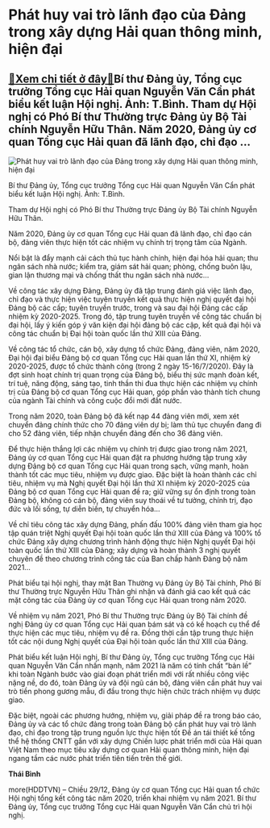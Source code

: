 Phát huy vai trò lãnh đạo của Đảng trong xây dựng Hải quan thông minh, hiện đại
===============================================================================

[:gift:Xem chi tiết ở đây:gift:](https://hddtvn.com/phat-huy-vai-tro-lanh-dao-cua-dang-trong-xay-dung-hai-quan-thong-minh-hien-dai/)Bí thư Đảng ủy, Tổng cục trưởng Tổng cục Hải quan Nguyễn Văn Cẩn phát biểu kết luận Hội nghị. Ảnh: T.Bình. Tham dự Hội nghị có Phó Bí thư Thường trực Đảng ủy Bộ Tài chính Nguyễn Hữu Thân. Năm 2020, Đảng ủy cơ quan Tổng cục Hải quan đã lãnh đạo, chỉ đạo …
--------------------------------------------------------------------------------------------------------------------------------------------------------------------------------------------------------------------------------------------------------------





![Phát huy vai trò lãnh đạo của Đảng trong xây dựng Hải quan thông minh, hiện đại](https://hddtvn.com/wp-content/uploads/2021/01/1443_IMG_8846.jpg "Phát huy vai trò lãnh đạo của Đảng trong xây dựng Hải quan thông minh, hiện đại")


Bí thư Đảng ủy, Tổng cục trưởng Tổng cục Hải quan Nguyễn Văn Cẩn phát biểu kết luận Hội nghị. Ảnh: T.Bình.



Tham dự Hội nghị có Phó Bí thư Thường trực Đảng ủy Bộ Tài chính Nguyễn Hữu Thân.


Năm 2020, Đảng ủy cơ quan Tổng cục Hải quan đã lãnh đạo, chỉ đạo cán bộ, đảng viên thực hiện tốt các nhiệm vụ chính trị trọng tâm của Ngành.


Nổi bật là đẩy mạnh cải cách thủ tục hành chính, hiện đại hóa hải quan; thu ngân sách nhà nước; kiểm tra, giám sát hải quan; phòng, chống buôn lậu, gian lận thương mại và chống thất thu ngân sách nhà nước…


Về công tác xây dựng Đảng, Đảng ủy đã tập trung đánh giá việc lãnh đạo, chỉ đạo và thực hiện việc tuyên truyền kết quả thực hiện nghị quyết đại hội Đảng bộ các cấp; tuyên truyền trước, trong và sau đại hội Đảng các cấp nhiệm kỳ 2020-2025. Trong đó, tập trung tuyên truyền về công tác chuẩn bị đại hội, lấy ý kiến góp ý văn kiện đại hội đảng bộ các cập, kết quả đại hội và công tác chuẩn bị Đại hội toàn quốc lần thứ XIII của Đảng.


Về công tác tổ chức, cán bộ, xây dựng tổ chức Đảng, đảng viên, năm 2020, Đại hội đại biểu Đảng bộ cơ quan Tổng cục Hải quan lần thứ XI, nhiệm kỳ 2020-2025, được tổ chức thành công (trong 2 ngày 15-16/7/2020). Đây là đợt sinh hoạt chính trị quan trọng của Đảng bộ, biểu thị sức mạnh đoàn kết, trí tuệ, năng động, sáng tạo, tinh thần thi đua thực hiện các nhiệm vụ chính trị của Đảng bộ cơ quan Tổng cục Hải quan, góp phần vào thành tích chung của ngành Tài chính và công cuộc đổi mới đất nước.


Trong năm 2020, toàn Đảng bộ đã kết nạp 44 đảng viên mới, xem xét chuyển đảng chính thức cho 70 đảng viên dự bị; làm thủ tục chuyển đang đi cho 52 đảng viên, tiếp nhận chuyển đảng đến cho 36 đảng viên.


Để thực hiện thắng lợi các nhiệm vụ chính trị được giao trong năm 2021, Đảng ủy cơ quan Tổng cục Hải quan đặt ra phương hướng tập trung xây dựng Đảng bộ cơ quan Tổng cục Hải quan trong sạch, vững mạnh, hoàn thành tốt các mục tiêu, nhiệm vụ được giao. Đặc biệt là hoàn thành các chỉ tiêu, nhiệm vụ mà Nghị quyết Đại hội lần thứ XI nhiệm kỳ 2020-2025 của Đảng bộ cơ quan Tổng cục Hải quan đề ra; giữ vững sự ổn định trong toàn Đảng bộ, không có cán bộ, đảng viên suy thoái về tư tưởng, chính trị, đạo đức và lối sống, tự diễn biến, tự chuyển hóa…


Về chỉ tiêu công tác xây dựng Đảng, phấn đấu 100% đảng viên tham gia học tập quán triệt Nghị quyết Đại hội toàn quốc lần thứ XIII của Đảng và 100% tổ chức Đảng xây dựng chương trình hành động thực hiện Nghị quyết Đại hội toàn quốc lần thứ XIII của Đảng; xây dựng và hoàn thành 3 nghị quyết chuyên đề theo chương trình công tác của Ban chấp hành Đảng bộ năm 2021…


Phát biểu tại hội nghị, thay mặt Ban Thường vụ Đảng ủy Bộ Tài chính, Phó Bí thư Thường trực Nguyễn Hữu Thân ghi nhận và đánh giá cao kết quả các mặt công tác của Đảng ủy cơ quan Tổng cục Hải quan trong năm 2020.


Về nhiệm vụ năm 2021, Phó Bí thư Thường trực Đảng ủy Bộ Tài chính đề nghị Đảng ủy cơ quan Tổng cục Hải quan bám sát và có kế hoạch cụ thể để thực hiện các mục tiêu, nhiệm vụ đề ra. Đồng thời cần tập trung thực hiện tốt các nội dung Nghị quyết của Đại hội toàn quốc lần thứ XIII của Đảng.


Phát biểu kết luận Hội nghị, Bí thư Đảng ủy, Tổng cục trưởng Tổng cục Hải quan Nguyễn Văn Cẩn nhấn mạnh, năm 2021 là năm có tính chất “bản lề” khi toàn Ngành bước vào giai đoạn phát triển mới với rất nhiều công việc nặng nề, do đó, toàn Đảng ủy và đội ngũ cán bộ, đảng viên cần phát huy vai trò tiền phong gương mẫu, đi đầu trong thực hiện chức trách nhiệm vụ được giao.


Đặc biệt, ngoài các phương hướng, nhiệm vụ, giải pháp đề ra trong báo cáo, Đảng ủy và các tổ chức đảng trong toàn Đảng bộ cần phát huy vai trò lãnh đạo, chỉ đạo trong tập trung nguồn lực thực hiện tốt Đề án tái thiết kế tổng thể hệ thống CNTT gắn với xây dựng Chiến lược phát triển mới của Hải quan Việt Nam theo mục tiêu xây dựng cơ quan Hải quan thông minh, hiện đại ngang tầm các nước phát triển tiên tiến trên thế giới.




**Thái Bình**



more(HDDTVN) – Chiều 29/12, Đảng ủy cơ quan Tổng cục Hải quan tổ chức Hội nghị tổng kết công tác năm 2020, triển khai nhiệm vụ năm 2021. Bí thư Đảng ủy, Tổng cục trưởng Tổng cục Hải quan Nguyễn Văn Cẩn chủ trì hội nghị.

